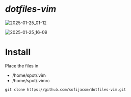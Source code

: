 # *dotfiles-vim*

![2025-01-25_01-12](https://github.com/user-attachments/assets/895a809c-5e0f-43d6-a08c-0f6da0da75c1)

![2025-01-25_16-09](https://github.com/user-attachments/assets/ea43bfad-ee85-4779-9ecc-a3d72b13fb23)


# Install
Place the files in
- /home/spot/.vim
- /home/spot/.vimrc

```
git clone https://github.com/sofijacom/dotfiles-vim.git
```
